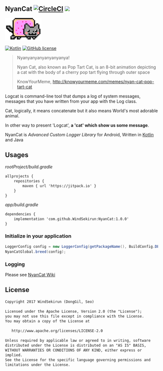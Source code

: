 ## NyanCat [![CircleCI](https://circleci.com/gh/WindSekirun/NyanCat.svg?style=svg)](https://circleci.com/gh/WindSekirun/NyanCat) [![](https://jitpack.io/v/WindSekirun/NyanCat.svg)](https://jitpack.io/#WindSekirun/NyanCat)

![](https://github.com/WindSekirun/NyanCat/blob/master/small.png?raw=true)

[![Kotlin](https://img.shields.io/badge/kotlin-1.2.0-blue.svg)](http://kotlinlang.org)	[![GitHub license](https://img.shields.io/badge/license-Apache%20License%202.0-blue.svg?style=flat)](http://www.apache.org/licenses/LICENSE-2.0)

> Nyanyanyanyanyanyanya!
>
> Nyan Cat, also known as Pop Tart Cat, is an 8-bit animation depicting a cat with the body of a cherry pop tart flying through outer space
>
> KnowYourMeme, http://knowyourmeme.com/memes/nyan-cat-pop-tart-cat

Logcat is command-line tool that dumps a log of system messages, messages that you have written from your app with the Log class.

Cat, logically, it means concatenate but it also means World's most adorable animal.

In other way to present 'Logcat', **a 'cat' which show us some message**.

NyanCat is *Advanced Custom Logger Library* for Android, Written in [Kotlin](http://kotlinlang.org) and Java

## Usages

*rootProject/build.gradle*
```	
allprojects {
    repositories {
	    maven { url 'https://jitpack.io' }
    }
}
```

*app/build.gradle*
```
dependencies {
    implementation 'com.github.WindSekirun:NyanCat:1.0.0'
}
```

### Initialize in your application

```Java
LoggerConfig config = new LoggerConfig(getPackageName(), BuildConfig.DEBUG, TriggerTiming.ALL);
NyanCatGlobal.breed(config);
```

### Logging
Please see [NyanCat Wiki]() 

## License 
```
Copyright 2017 WindSekirun (DongGil, Seo)

Licensed under the Apache License, Version 2.0 (the "License");
you may not use this file except in compliance with the License.
You may obtain a copy of the License at

   http://www.apache.org/licenses/LICENSE-2.0

Unless required by applicable law or agreed to in writing, software
distributed under the License is distributed on an "AS IS" BASIS,
WITHOUT WARRANTIES OR CONDITIONS OF ANY KIND, either express or implied.
See the License for the specific language governing permissions and
limitations under the License.
```
